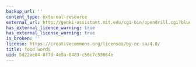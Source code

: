 ```yaml
---
backup_url: ''
content_type: external-resource
external_url: http://genki-assistant.mit.edu/cgi-bin/opendrill.cgi?blueprintid=403
has_external_licence_warning: true
has_external_license_warning: true
is_broken: ''
license: https://creativecommons.org/licenses/by-nc-sa/4.0/
title: food words
uid: 5d22ae04-8f7d-4e9a-8483-c56c7c53664e
---
```

